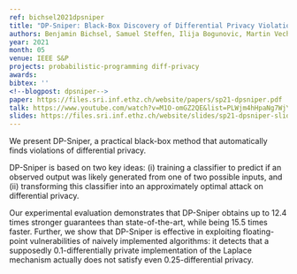 ```yaml
---
ref: bichsel2021dpsniper
title: "DP-Sniper: Black-Box Discovery of Differential Privacy Violations using Classifiers"
authors: Benjamin Bichsel, Samuel Steffen, Ilija Bogunovic, Martin Vechev
year: 2021
month: 05
venue: IEEE S&P
projects: probabilistic-programming diff-privacy
awards:
bibtex: ''
<!--blogpost: dpsniper-->
paper: https://files.sri.inf.ethz.ch/website/papers/sp21-dpsniper.pdf
talk: https://www.youtube.com/watch?v=M1O-omGZ2QE&list=PLWjm4hHpaNg7WjYyCnj7nHFvHWXmHfm4u&index=1
slides: https://files.sri.inf.ethz.ch/website/slides/sp21-dpsniper-slides.pdf
---
```


We present DP-Sniper, a practical black-box method that automatically finds violations of differential privacy.

DP-Sniper is based on two key ideas: (i) training a classifier to predict if an observed output was likely generated from one of two possible inputs, and (ii) transforming this classifier into an approximately optimal attack on differential privacy.

Our experimental evaluation demonstrates that DP-Sniper obtains up to 12.4 times stronger guarantees than state-of-the-art, while being 15.5 times faster. Further, we show that DP-Sniper is effective in exploiting floating-point vulnerabilities of naively implemented algorithms: it detects that a supposedly 0.1-differentially private implementation of the Laplace mechanism actually does not satisfy even 0.25-differential privacy.
